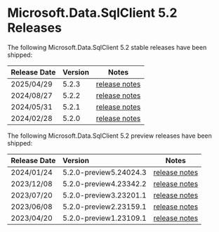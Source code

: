 # Microsoft.Data.SqlClient 5.2 Releases

The following Microsoft.Data.SqlClient 5.2 stable releases have been shipped:

| Release Date | Version | Notes |
| :-- | :-- | :--: |
| 2025/04/29 | 5.2.3 | [release notes](5.2.3.md) |
| 2024/08/27 | 5.2.2 | [release notes](5.2.2.md) |
| 2024/05/31 | 5.2.1 | [release notes](5.2.1.md) |
| 2024/02/28 | 5.2.0 | [release notes](5.2.0.md) |

The following Microsoft.Data.SqlClient 5.2 preview releases have been shipped:

| Release Date | Version | Notes |
| :-- | :-- | :--: |
| 2024/01/24 | 5.2.0-preview5.24024.3 | [release notes](5.2.0-preview5.md) |
| 2023/12/08 | 5.2.0-preview4.23342.2 | [release notes](5.2.0-preview4.md) |
| 2023/07/20 | 5.2.0-preview3.23201.1 | [release notes](5.2.0-preview3.md) |
| 2023/06/08 | 5.2.0-preview2.23159.1 | [release notes](5.2.0-preview2.md) |
| 2023/04/20 | 5.2.0-preview1.23109.1 | [release notes](5.2.0-preview1.md) |

